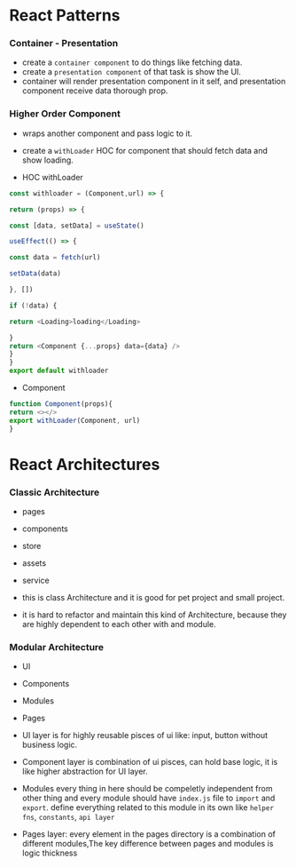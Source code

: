 # React Patterns

### Container - Presentation
- create a `container component` to do things like fetching data.
- create a `presentation component` of that task is show the UI.
- container will render presentation component in it self, and presentation component receive data thorough prop.

### Higher Order Component
- wraps another component and pass logic to it.

- create a `withLoader` HOC for component that should fetch data and show loading.

- HOC withLoader
```javascript
const withloader = (Component,url) => {

return (props) => {

const [data, setData] = useState()

useEffect(() => {

const data = fetch(url)

setData(data)

}, [])

if (!data) {

return <Loading>loading</Loading>

}
return <Component {...props} data={data} />
}
}
export default withloader
```

- Component
```javascript
function Component(props){
return <></>
export withLoader(Component, url)
}
```
# React Architectures
### Classic Architecture
- pages
- components
- store
- assets
- service

- this is class Architecture and it is good for pet project and small project.
- it is hard to refactor and maintain this kind of Architecture, because they are highly dependent to each other with and module.

### Modular Architecture
- UI
- Components
- Modules 
- Pages

- UI layer is for highly reusable pisces of ui like: input, button without business logic.
- Component layer is combination of ui pisces, can hold base logic, it is like higher abstraction for UI layer.
- Modules every thing in here should be compeletly independent from other thing and every module should have `index.js` file to `import` and `export`. define everything related to this module in its own like `helper fns`, `constants`, `api layer`
- Pages layer: every element in the pages directory is a combination of different modules,The key difference between pages and modules is logic thickness